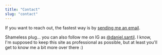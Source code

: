 ```yaml
---
title: "Contact"
slug: "contact"
---
```


If you want to reach out, the fastest way is by <a href="mailto:danielsantilh@gmail.com" target="_blank">sending me an email</a>.

Shameless plug... you can also follow me on IG as <a href="https://www.instagram.com/daniel.santil" target="_blank">@daniel.santil</a>. I know, I'm supposed to keep this site as professional as possible, but at least you'll get to know me a bit more over there :)